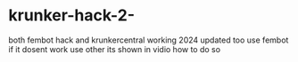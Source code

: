 # krunker-hack-2-
both fembot hack and krunkercentral working 2024 updated too
use fembot if it dosent work use other its shown in vidio how to do so
